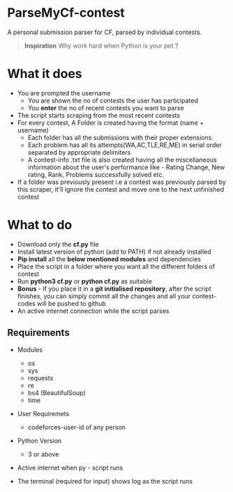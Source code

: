 # ParseMyCf-contest
A personal submission parser for CF, parsed by individual contests.

> **Inspiration** 
> Why work hard when Python is your pet ? 

# What it does
* You are prompted the username
    * You are shown the no of contests the user has participated
    * You **enter** the no of recent contests you want to parse 
* The script starts scraping from the most recent contests
* For every contest, A Folder is created having the format (name + username)
    * Each folder has all the submissions with their proper extensions.
    * Each problem has all its attempts(WA,AC,TLE,RE,ME) in serial order separated by appropriate         delimiters
    * A contest-info .txt file is also created having all the miscellaneous information about the
      user's performance like - Rating Change, New rating, Rank, Problems successfully solved etc.
* If a folder was previously present i.e a contest was previously parsed by this scraper, it'll ignore    the contest and move one to the next unfinished contest

# What to do
* Download only the **cf.py** file 
* Install latest version of python (add to PATH) if not already installed
* **Pip install** all the **below mentioned modules** and dependencies
* Place the script in a folder where you want all the different folders of contest
* Run **python3 cf.py** or **python cf.py** as suitable
* **Bonus** - If you place it in a **git initialised repository**, after the script finishes, you can simply commit all the changes and all your contest-codes will be pushed to github
* An active internet connection while the script parses

## Requirements
* Modules
    * os
    * sys
    * requests
    * re
    * bs4 (BeautifulSoup)
    * time

* User Requiremets
    * codeforces-user-id of any person

* Python Version
    * 3 or above

* Active internet when py - script runs

* The terminal (required for input) shows log as the script runs

